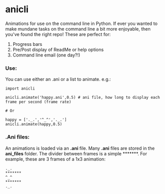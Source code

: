 anicli
=========

Animations for use on the command line in Python. If ever you wanted to make mundane tasks on the command line a bit more enjoyable, then you've found the right repo! These are perfect for:

1. Progress bars
2. Pre/Post display of ReadMe or help options
3. Command line email (one day?!)

### Use:

You can use either an .ani or a list to animate. e.g.:

````
import anicli

anicli.animate('happy.ani',0.5) # ani file, how long to display each frame per second (frame rate) 

# Or

happy = ['._.','^_^','._.']
anicli.animate(happy,0.5)
````

### .Ani files:

An animations is loaded via an __.ani__ file. Many __.ani__ files are stored in the __ani_files__ folder. The divider between frames is a simple *******. For example, these are 3 frames of a 1x3 animation:
````
._.
*******
^_^
*******
._.
````
